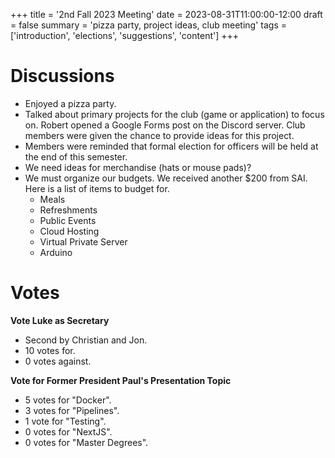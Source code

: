 +++
title = '2nd Fall 2023 Meeting'
date = 2023-08-31T11:00:00-12:00
draft = false
summary = 'pizza party, project ideas, club meeting'
tags = ['introduction', 'elections', 'suggestions', 'content']
+++

# Discussions

- Enjoyed a pizza party.
- Talked about primary projects for the club (game or application) to focus on. Robert opened a Google Forms post on the Discord server. Club members were given the chance to provide ideas for this project.
- Members were reminded that formal election for officers will be held at the end of this semester.
- We need ideas for merchandise (hats or mouse pads)?
- We must organize our budgets. We received another $200 from SAI. Here is a list of items to budget for.
	- Meals
	- Refreshments
	- Public Events
	- Cloud Hosting
	- Virtual Private Server
	- Arduino

# Votes

**Vote Luke as Secretary**
- Second by Christian and Jon.
- 10 votes for.
- 0 votes against.

**Vote for Former President Paul's Presentation Topic**
- 5 votes for "Docker".
- 3 votes for "Pipelines".
- 1 vote for "Testing".
- 0 votes for "NextJS".
- 0 votes for "Master Degrees".
